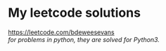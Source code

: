 # My leetcode solutions
https://leetcode.com/bdeweesevans<br>
*for problems in python, they are solved for Python3.*
